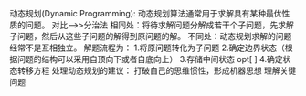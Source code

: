 动态规划(Dynamic Programming):
动态规划算法通常用于求解具有某种最优性质的问题。
对比——>>分治法 
相同处：将待求解问题分解成若干个子问题，先求解子问题，然后从这些子问题的解得到原问题的解。
不同处：动态规划求解的问题经常不是互相独立。
解题流程为：
1.将原问题转化为子问题 
2.确定边界状态（根据问题的结构可以采用自顶向下或者自底向上）
3.存储中间状态   opt[ ]
4.确定状态转移方程
处理动态规划的建议：
打破自己的思维惯性，形成机器思想
理解关键问题
